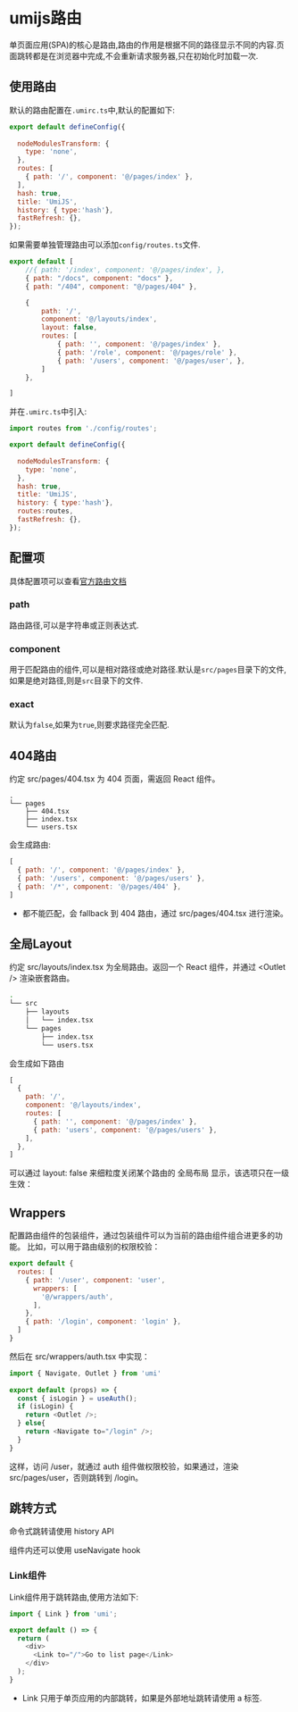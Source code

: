 # umijs路由

单页面应用(SPA)的核心是路由,路由的作用是根据不同的路径显示不同的内容.页面跳转都是在浏览器中完成,不会重新请求服务器,只在初始化时加载一次.

## 使用路由

默认的路由配置在`.umirc.ts`中,默认的配置如下:
```js
export default defineConfig({
  
  nodeModulesTransform: {
    type: 'none',
  },
  routes: [
    { path: '/', component: '@/pages/index' },
  ],
  hash: true,
  title: 'UmiJS',
  history: { type:'hash'},
  fastRefresh: {},
});
```

如果需要单独管理路由可以添加`config/routes.ts`文件.
 
```js
export default [
    //{ path: '/index', component: '@/pages/index', },
    { path: "/docs", component: "docs" },
    { path: "/404", component: "@/pages/404" },

    {
        path: '/',
        component: '@/layouts/index',
        layout: false,
        routes: [
            { path: '', component: '@/pages/index' },
            { path: '/role', component: '@/pages/role' },
            { path: '/users', component: '@/pages/user', },
        ]
    },

]   
```
 并在`.umirc.ts`中引入:
```js
import routes from './config/routes';

export default defineConfig({
  
  nodeModulesTransform: {
    type: 'none',
  },
  hash: true,
  title: 'UmiJS',
  history: { type:'hash'},
  routes:routes,
  fastRefresh: {},
});
```
## 配置项

具体配置项可以查看[官方路由文档](https://umijs.org/docs/guides/routes)

### path

路由路径,可以是字符串或正则表达式.

### component

用于匹配路由的组件,可以是相对路径或绝对路径.默认是`src/pages`目录下的文件,如果是绝对路径,则是`src`目录下的文件.

### exact

默认为`false`,如果为`true`,则要求路径完全匹配.

## 404路由
约定 src/pages/404.tsx 为 404 页面，需返回 React 组件。
```
.
└── pages
    ├── 404.tsx
    ├── index.tsx
    └── users.tsx
```
会生成路由:
```js
[
  { path: '/', component: '@/pages/index' },
  { path: '/users', component: '@/pages/users' },
  { path: '/*', component: '@/pages/404' },
]
```
* 都不能匹配，会 fallback 到 404 路由，通过 src/pages/404.tsx 进行渲染。

## 全局Layout

约定 src/layouts/index.tsx 为全局路由。返回一个 React 组件，并通过 \<Outlet /> 渲染嵌套路由。
```bash
.
└── src
    ├── layouts
    │   └── index.tsx
    └── pages
        ├── index.tsx
        └── users.tsx
```
会生成如下路由
```js
[
  { 
    path: '/', 
    component: '@/layouts/index',
    routes: [
      { path: '', component: '@/pages/index' },
      { path: 'users', component: '@/pages/users' },
    ],
  },
]
```
可以通过 layout: false 来细粒度关闭某个路由的 全局布局 显示，该选项只在一级生效：

## Wrappers

配置路由组件的包装组件，通过包装组件可以为当前的路由组件组合进更多的功能。 比如，可以用于路由级别的权限校验：
```js
export default {
  routes: [
    { path: '/user', component: 'user',
      wrappers: [
        '@/wrappers/auth',
      ],
    },
    { path: '/login', component: 'login' },
  ]
}
```

然后在 src/wrappers/auth.tsx 中实现：
```js
import { Navigate, Outlet } from 'umi'
 
export default (props) => {
  const { isLogin } = useAuth();
  if (isLogin) {
    return <Outlet />;
  } else{
    return <Navigate to="/login" />;
  }
}
```
这样，访问 /user，就通过 auth 组件做权限校验，如果通过，渲染 src/pages/user，否则跳转到 /login。

## 跳转方式

命令式跳转请使用 history API

组件内还可以使用 useNavigate hook

### Link组件

Link组件用于跳转路由,使用方法如下:
```js
import { Link } from 'umi';

export default () => {
  return (
    <div>
      <Link to="/">Go to list page</Link>
    </div>
  );
}
```

* Link 只用于单页应用的内部跳转，如果是外部地址跳转请使用 a 标签.